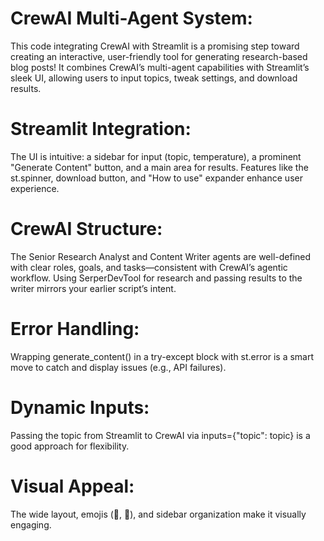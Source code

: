 # CrewAI Multi-Agent System: 
This code integrating CrewAI with Streamlit is a promising step toward creating an interactive, user-friendly tool for generating research-based blog posts! It combines CrewAI’s multi-agent capabilities with Streamlit’s sleek UI, allowing users to input topics, tweak settings, and download results.

# Streamlit Integration:
The UI is intuitive: a sidebar for input (topic, temperature), a prominent "Generate Content" button, and a main area for results.
Features like the st.spinner, download button, and "How to use" expander enhance user experience.

# CrewAI Structure:
The Senior Research Analyst and Content Writer agents are well-defined with clear roles, goals, and tasks—consistent with CrewAI’s agentic workflow.
Using SerperDevTool for research and passing results to the writer mirrors your earlier script’s intent.

# Error Handling:
Wrapping generate_content() in a try-except block with st.error is a smart move to catch and display issues (e.g., API failures).

# Dynamic Inputs:
Passing the topic from Streamlit to CrewAI via inputs={"topic": topic} is a good approach for flexibility.

# Visual Appeal:
The wide layout, emojis (📰, 🤖), and sidebar organization make it visually engaging.